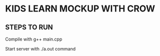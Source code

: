 # KIDS LEARN MOCKUP WITH CROW

## STEPS TO RUN

Compile with g++ main.cpp

Start server with ./a.out command
